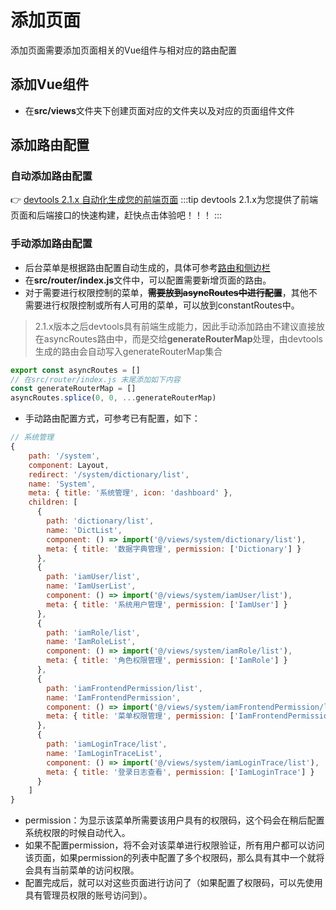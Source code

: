 # 添加页面

添加页面需要添加页面相关的Vue组件与相对应的路由配置

## 添加Vue组件

* 在**src/views**文件夹下创建页面对应的文件夹以及对应的页面组件文件

## 添加路由配置
### 自动添加路由配置
:point_right: [devtools 2.1.x 自动化生成您的前端页面](/guide/diboot-devtools/介绍)
:::tip
devtools 2.1.x为您提供了前端页面和后端接口的快速构建，赶快点击体验吧！！！
:::
### 手动添加路由配置
* 后台菜单是根据路由配置自动生成的，具体可参考[路由和侧边栏](https://panjiachen.github.io/vue-element-admin-site/zh/guide/essentials/router-and-nav.html)
* 在**src/router/index.js**文件中，可以配置需要新增页面的路由。
* 对于需要进行权限控制的菜单，~~**需要放到asyncRoutes中进行配置**~~，其他不需要进行权限控制或所有人可用的菜单，可以放到constantRoutes中。
> 2.1.x版本之后devtools具有前端生成能力，因此手动添加路由不建议直接放在asyncRoutes路由中，而是交给**generateRouterMap**处理，由devtools生成的路由会自动写入generateRouterMap集合

```javascript
export const asyncRoutes = []
// 在src/router/index.js 末尾添加如下内容
const generateRouterMap = []
asyncRoutes.splice(0, 0, ...generateRouterMap)
````

* 手动路由配置方式，可参考已有配置，如下：

```javascript
// 系统管理
{
    path: '/system',
    component: Layout,
    redirect: '/system/dictionary/list',
    name: 'System',
    meta: { title: '系统管理', icon: 'dashboard' },
    children: [
      {
        path: 'dictionary/list',
        name: 'DictList',
        component: () => import('@/views/system/dictionary/list'),
        meta: { title: '数据字典管理', permission: ['Dictionary'] }
      },
      {
        path: 'iamUser/list',
        name: 'IamUserList',
        component: () => import('@/views/system/iamUser/list'),
        meta: { title: '系统用户管理', permission: ['IamUser'] }
      },
      {
        path: 'iamRole/list',
        name: 'IamRoleList',
        component: () => import('@/views/system/iamRole/list'),
        meta: { title: '角色权限管理', permission: ['IamRole'] }
      },
      {
        path: 'iamFrontendPermission/list',
        name: 'IamFrontendPermission',
        component: () => import('@/views/system/iamFrontendPermission/list'),
        meta: { title: '菜单权限管理', permission: ['IamFrontendPermission'] }
      },
      {
        path: 'iamLoginTrace/list',
        name: 'IamLoginTraceList',
        component: () => import('@/views/system/iamLoginTrace/list'),
        meta: { title: '登录日志查看', permission: ['IamLoginTrace'] }
      }
    ]
}
```

* permission：为显示该菜单所需要该用户具有的权限码，这个码会在稍后配置系统权限的时候自动代入。
* 如果不配置permission，将不会对该菜单进行权限验证，所有用户都可以访问该页面，如果permission的列表中配置了多个权限码，那么具有其中一个就将会具有当前菜单的访问权限。
* 配置完成后，就可以对这些页面进行访问了（如果配置了权限码，可以先使用具有管理员权限的账号访问到）。


